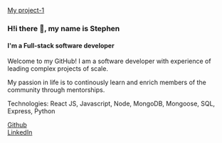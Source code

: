 [My project-1](https://user-images.githubusercontent.com/20288105/184548075-30b3a27a-a363-4c02-9336-573170697122.jpg)

### H!i there 👋, my name is Stephen

#### I'm a Full-stack software developer

Welcome to my GitHub! I am a software developer with experience of leading complex projects of scale.

My passion in life is to continously learn and enrich members of the community through mentorships.

Technologies: React JS, Javascript, Node, MongoDB, Mongoose, SQL, Express, Python

[Github](https://github.com/wongstephen)    
[LinkedIn](https://www.linkedin.com/in/wongs/)  

